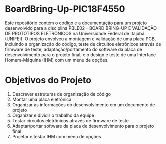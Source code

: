 # BoardBring-Up-PIC18F4550

Este repositório contém o código e a documentação para um projeto desenvolvido para a disciplina PBLE02 - BOARD BRING-UP E VALIDAÇÃO DE PROTÓTIPOS ELETRÔNICOS na Universidade Federal de Itajubá (UNIFEI).
O projeto envolveu a montagem e validação de uma placa PCB, incluindo a organização do código, teste de circuitos eletrônicos através de firmware de teste, adaptação/portamento do software da placa de desenvolvimento para o projeto final, e o design e teste de uma Interface Homem-Máquina (IHM) com um menu de opções.

# Objetivos do Projeto

1. Descrever estruturas de organização de código
2. Montar uma placa eletrônica
3. Organizar as informações do desenvolvimento em um documento de projeto
4. Organizar e dividir o trabalho da equipe
5. Testar circuitos eletrônicos através de firmware de teste
6. Adaptar/portar software da placa de desenvolvimento para o projeto final
7. Projetar e testar IHM com menu de opções